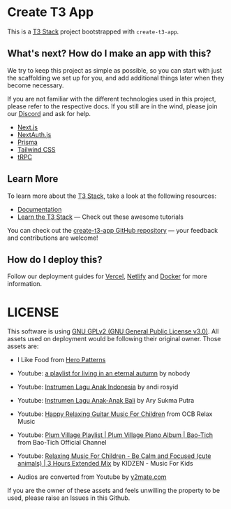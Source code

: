 # Create T3 App

This is a [T3 Stack](https://create.t3.gg/) project bootstrapped with `create-t3-app`.

## What's next? How do I make an app with this?

We try to keep this project as simple as possible, so you can start with just the scaffolding we set up for you, and add additional things later when they become necessary.

If you are not familiar with the different technologies used in this project, please refer to the respective docs. If you still are in the wind, please join our [Discord](https://t3.gg/discord) and ask for help.

- [Next.js](https://nextjs.org)
- [NextAuth.js](https://next-auth.js.org)
- [Prisma](https://prisma.io)
- [Tailwind CSS](https://tailwindcss.com)
- [tRPC](https://trpc.io)

## Learn More

To learn more about the [T3 Stack](https://create.t3.gg/), take a look at the following resources:

- [Documentation](https://create.t3.gg/)
- [Learn the T3 Stack](https://create.t3.gg/en/faq#what-learning-resources-are-currently-available) — Check out these awesome tutorials

You can check out the [create-t3-app GitHub repository](https://github.com/t3-oss/create-t3-app) — your feedback and contributions are welcome!

## How do I deploy this?

Follow our deployment guides for [Vercel](https://create.t3.gg/en/deployment/vercel), [Netlify](https://create.t3.gg/en/deployment/netlify) and [Docker](https://create.t3.gg/en/deployment/docker) for more information.

# LICENSE

This software is using [GNU GPLv2 (GNU General Public License v3.0)](https://choosealicense.com/licenses/gpl-3.0/). All assets used on 
deployment would be following their original owner. Those assets are:

- I Like Food from [Hero Patterns](https://heropatterns.com/)

- Youtube: [a playlist for living in an eternal autumn](https://www.youtube.com/watch?v=fQpT0if-UXA) by nobody
- Youtube: [Instrumen Lagu Anak Indonesia](https://www.youtube.com/watch?v=wjTuGnzhFo0) by andi rosyid
- Youtube: [Instrumen Lagu Anak-Anak Bali](https://www.youtube.com/watch?v=mDJLC9HfuYc) by Ary Sukma Putra

- Youtube: [Happy Relaxing Guitar Music For Children](https://www.youtube.com/watch?v=pd4j9osCNT4) from OCB Relax Music
- Youtube: [Plum Village Playlist | Plum Village Piano Album | Bao-Tich](https://www.youtube.com/watch?v=1lXbTn372wI) from Bao-Tich Official Channel
- Youtube: [Relaxing Music For Children - Be Calm and Focused (cute animals) | 3 Hours Extended Mix](https://www.youtube.com/watch?v=XgxRHa26JLo) by KIDZEN - Music For Kids

- Audios are converted from Youtube by [y2mate.com](https://www.y2mate.com/)

If you are the owner of these assets and feels unwilling the property to be used, please raise an Issues in this Github.
